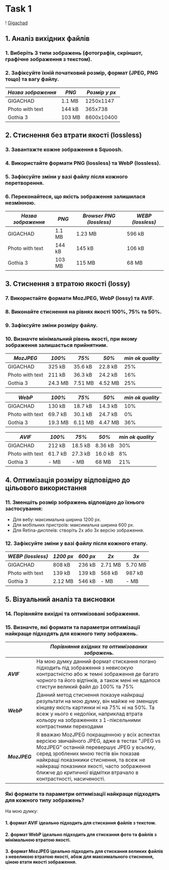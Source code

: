 # Task 1

! [Gigachad](https://github.com/MRBorovski/Workshop_1_Tihonov_Vlad/blob/main/Workshop/GIGACHAD.png)

## 1. Аналіз вихідних файлів
### 1.	Виберіть 3 типи зображень (фотографія, скріншот, графічне зображення з текстом).

### 2.	Зафіксуйте їхній початковий розмір, формат (JPEG, PNG тощо) та вагу файлу.
|***Назва зображення***|  ***PNG***  | ***Розмір у px*** |
|----------------------|-------------|-------------------|
| GIGACHAD             |   1.1 MB    |     1250x1147     |
| Photo with text      |   144 kB    |     365x738       |
| Gothia 3             |   103 MB    |     8600x10400    |

## 2. Стиснення без втрати якості (lossless)
### 3.  Завантажте кожне зображення в Squoosh.
### 4.  Використайте формати PNG (lossless) та WebP (lossless).
### 5.  Зафіксуйте зміни у вазі файлу після кожного перетворення.
### 6.  Переконайтеся, що якість зображення залишилася незмінною.

|***Назва зображення***|  ***PNG***  |***Browser PNG (lossless)***|***WEBP (lossless)***|
|----------------------|-------------|----------------------------|---------------------|
| GIGACHAD             |  1.1 MB     |           1.23 MB          |       596 kB        |
| Photo with text      |  144 kB     |           145 kB           |       106 kB        |
| Gothia 3             |  103 MB     |           115 MB           |       68 MB         |

## 3. Стиснення з втратою якості (lossy)
### 7.  Використайте формати MozJPEG, WebP (lossy) та AVIF.
### 8.  Виконайте стиснення на рівнях якості 100%, 75% та 50%.
### 9.  Зафіксуйте зміни розміру файлу.
### 10. Визначте мінімальний рівень якості, при якому зображення залишається прийнятним.

| ***MozJPEG***  | ***100%***| ***75%*** |***50%***|***min ok quality***|
|----------------|-----------|-----------|---------|--------------------|
| GIGACHAD       |  325 kB   |  35.6 kB  | 22.8 kB |         25%        |
| Photo with text|  211 kB   |  36.3 kB  | 24.2 kB |         16%        |
| Gothia 3       |  24.3 MB  |  7.51 MB  | 4.52 MB |         25%        |

|   ***WebP***   | ***100%***| ***75%*** |***50%***|***min ok quality***|
|----------------|-----------|-----------|---------|--------------------|
| GIGACHAD       |  130 kB   |  18.7 kB  | 14.3 kB |         10%        |
| Photo with text|  69.7 kB  |  30.1 kB  | 24.7 kB |         0%         |
| Gothia 3       |  19.3 MB  |  6.11 MB  | 4.47 MB |         36%        |

|   ***AVIF***   | ***100%***| ***75%*** |***50%***|***min ok quality***|
|----------------|-----------|-----------|---------|--------------------|
| GIGACHAD       |  212 kB   |  18.5 kB  | 8.36 kB |         30%        |
| Photo with text|  61.7 kB  |  27.3 kB  | 16.0 kB |         8%         |
| Gothia 3       |    - MB   |    - MB   | 68 MB   |         21%        |

## 4. Оптимізація розміру відповідно до цільового використання
### 11. Зменшіть розмір зображень відповідно до їхнього застосування:
- Для вебу: максимальна ширина 1200 px.
- Для мобільних пристроїв: максимальна ширина 600 px.
- Для Retina-дисплеїв: створіть 2x або 3x версію зображення.
### 12. Зафіксуйте зміни у вазі файлу після кожного етапу.

|***WEBP (lossless)***|***1200 px***|***600 px***|***2x***| ***3x*** |
|---------------------|-------------|------------|--------|----------|
| GIGACHAD            |   808 kB    |   236 kB   | 2.71 MB|  5.70 MB |
| Photo with text     |   139 kB    |   139 kB   | 568 kB |  987 kB  |
| Gothia 3            |   2.12 MB   |   546 kB   | -  MB  |  -  MB   |

## 5. Візуальний аналіз та висновки
### 14.  Порівняйте вихідні та оптимізовані зображення.
### 15.  Визначте, які формати та параметри оптимізації найкраще підходять для кожного типу зображень.

|                  |                                                                                                                                      ***Порівняння вхідних та оптимізованих зображень.***                                                                                                                                                  |
|------------------|--------------------------------------------------------------------------------------------------------------------------------------------------------------------------------------------------------------------------------------------------------------------------------------------------------------------------------------------|
|   ***AVIF***     | На мою думку данний формат стискання погано підходить під зображення з невисокую контрастністю або ж темні зображення де багато чорного та його відтінків, а також мені не вдалося стистуи великий файл до 100% та 75%                                                                                                                     |
|   ***WebP***     | Данний метод стиснення показуе найкращі результати на мою думку, він майже не зменшує кінцеву якість картинки ні на 75% ні на 50%. Та всеж у нього є недоліки, наприклад втрата кольору на зображеннях з 1-піксельними контрастними переходами                                                                                             |
| ***MozJPEG***    | Я вважаю MozJPEG покращенною у всіх аспектах версією звичайного JPEG, адже в тестах "JPEG vs MozJPEG" останній перевершує JPEG у всьому, серед зроблених мною тестів він показав найкращі показнкики стиснення, та всеж не найкращі показники якості, часто зображення ближче до критичної відмітки втрачало в контрастності, насиченості. |

###  Які формати та параметри оптимізації найкраще підходять для кожного типу зображень?
На мою думку: 
#### 1. формат AVIF ідеально підходить для стискання файлів з текстом.
#### 2. формат WebP ідеально підходить для стискання фото та файлів з мінімальною втратою якості.
#### 3. формат MozJPEG ідеально підходить для стискання великих файлів з невеликою втратою якості, абож для максимального стиснення, ціною втати якості зображення.

